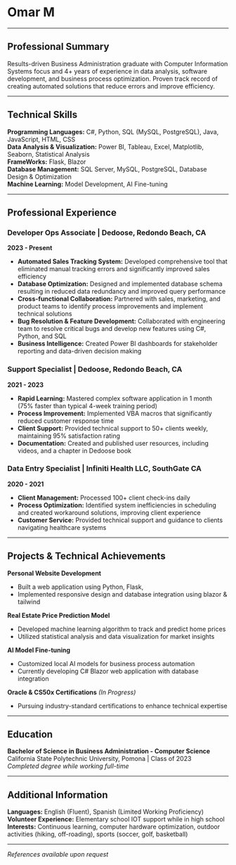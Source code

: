 # Omar M

---

## Professional Summary
Results-driven Business Administration graduate with Computer Information Systems focus and 4+ years of experience in data analysis, software development, and business process optimization. Proven track record of creating automated solutions that reduce errors and improve efficiency.

---

## Technical Skills

**Programming Languages:** C#, Python, SQL (MySQL, PostgreSQL), Java, JavaScript, HTML, CSS  
**Data Analysis & Visualization:** Power BI, Tableau, Excel, Matplotlib, Seaborn, Statistical Analysis  
**FrameWorks:** Flask, Blazor <br>
**Database Management:** SQL Server, MySQL, PostgreSQL, Database Design & Optimization  
**Machine Learning:** Model Development, AI Fine-tuning

---

## Professional Experience

### Developer Ops Associate | Dedoose, Redondo Beach, CA
**2023 - Present**
- **Automated Sales Tracking System:** Developed comprehensive tool that eliminated manual tracking errors and significantly improved sales efficiency
- **Database Optimization:** Designed and implemented database schema resulting in reduced data redundancy and improved query performance
- **Cross-functional Collaboration:** Partnered with sales, marketing, and product teams to identify process improvements and implement technical solutions
- **Bug Resolution & Feature Development:** Collaborated with engineering team to resolve critical bugs and develop new features using C#, Python, and SQL
- **Business Intelligence:** Created Power BI dashboards for stakeholder reporting and data-driven decision making

### Support Specialist | Dedoose, Redondo Beach, CA
**2021 - 2023**
- **Rapid Learning:** Mastered complex software application in 1 month (75% faster than typical 4-week training period)
- **Process Improvement:** Implemented VBA macros that significantly reduced customer response time
- **Client Support:** Provided technical support to 50+ clients weekly, maintaining 95% satisfaction rating
- **Documentation:** Created and published user resources, including videos, and a chapter in Dedoose book

### Data Entry Specialist | Infiniti Health LLC, SouthGate CA
**2020 - 2021**
- **Client Management:** Processed 100+ client check-ins daily
- **Process Optimization:** Identified system inefficiencies in scheduling and created workaround solutions, improving client experience
- **Customer Service:** Provided technical support and guidance to clients navigating healthcare systems

---

## Projects & Technical Achievements

**Personal Website Development**
- Built a web application using Python, Flask,
- Implemented responsive design and database integration using blazor & tailwind

**Real Estate Price Prediction Model**
- Developed machine learning algorithm to track and predict home prices
- Utilized statistical analysis and data visualization for market insights

**AI Model Fine-tuning**
- Customized local AI models for business process automation
- Currently developing C# Blazor web application with database integration

**Oracle & CS50x Certifications** *(In Progress)*
- Pursuing industry-standard certifications to enhance technical expertise

---

## Education

**Bachelor of Science in Business Administration - Computer Science**  
California State Polytechnic University, Pomona | Class of 2023  
*Completed degree while working full-time*

---

## Additional Information

**Languages:** English (Fluent), Spanish (Limited Working Proficiency)  
**Volunteer Experience:** Elementary school IOT support while in high school  
**Interests:** Continuous learning, computer hardware optimization, outdoor activities (hiking, off-roading), sports (soccer, golf, basketball)

---

*References available upon request*
